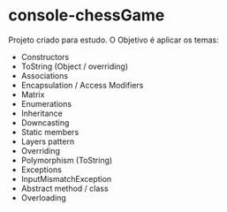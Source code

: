 # console-chessGame
 Projeto criado para estudo.
O Objetivo é aplicar os temas:
- Constructors
- ToString (Object / overriding)
- Associations
- Encapsulation / Access Modifiers
- Matrix
- Enumerations
- Inheritance
- Downcasting
- Static members
- Layers pattern
- Overriding
- Polymorphism (ToString)
- Exceptions
- InputMismatchException
- Abstract method / class
- Overloading
